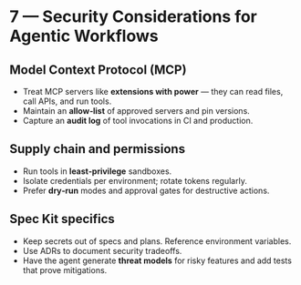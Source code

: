 # 7 — Security Considerations for Agentic Workflows

## Model Context Protocol (MCP)
- Treat MCP servers like **extensions with power** — they can read files, call APIs, and run tools.
- Maintain an **allow‑list** of approved servers and pin versions.
- Capture an **audit log** of tool invocations in CI and production.

## Supply chain and permissions
- Run tools in **least‑privilege** sandboxes.
- Isolate credentials per environment; rotate tokens regularly.
- Prefer **dry‑run** modes and approval gates for destructive actions.

## Spec Kit specifics
- Keep secrets out of specs and plans. Reference environment variables.
- Use ADRs to document security tradeoffs.
- Have the agent generate **threat models** for risky features and add tests that prove mitigations.
